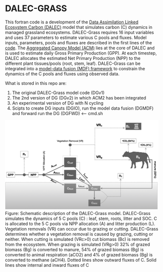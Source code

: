 # DALEC-GRASS
This fortran code is a development of the [Data Assimilation Linked Ecosystem Carbon (DALEC)](https://esajournals.onlinelibrary.wiley.com/doi/10.1890/1051-0761%281997%29007%5B0882%3APGPPIT%5D2.0.CO%3B2) model that simulates carbon (C) dynamics in managed grassland ecosystems. DALEC-Grass requires 16 input variables and uses 37 parameters to estimate various C pools and fluxes. Model inputs, parameters, pools and fluxes are described in the first lines of the [code](https://github.com/vmyrgiotis/DALEC_Grass/blob/master/DALEC_GRASS.f90). The [Aggregated Canopy Model (ACM)](https://doi.org/10.1890/1051-0761(1997)007[0882:PGPPIT]2.0.CO;2) lies at the core of DALEC and is used to estimate daily Gross Primary Production (GPP). At each timestep, DALEC allocates the estimated Net Primary Production (NPP) to the different plant tissues/pools (root, stem, leaf). DALEC-Grass can be integrated into a [model-data fusion (MDF) framework](https://www.sciencedirect.com/science/article/abs/pii/S0168192321001490) to constrain the dynamics of the C pools and fluxes using observed data. 

What is stored in this repo are:
1. The original DALEC-Grass model code (DGv1)
2. The 2nd version of DG (DGv2) in which ACM2 has been integrated 
3. An experimental version of DG with N cycling 
4. Scipts to create DG inputs (DGIO), run the model data fusion (DGMDF) and forward run the DG (DGFWD) <-- cmd.sh


![alt text](https://github.com/GCEL/DALEC-Grass/blob/master/dalec_grass.jpeg)
Figure: Schematic description of the DALEC-Grass model. DALEC-Grass simulates the dynamics of 5 C pools (C) : leaf, stem, roots, litter and SOC. C is allocated to the 5 C pools via NPP allocation (A) and litter production (L). Vegetation removals (VR) can occur due to grazing or cutting. DALEC-Grass determines whether a vegetation removal is caused by grazing, cutting or neither. When cutting is simulated (VRc>0) cut biomass (Bc) is removed from the ecosystem. When grazing is simulated (VRg>0) 32% of grazed biomass (Bg) is converted to manure, 54% of grazed biomass (Bg) is converted to animal respiration (aCO2) and 4%  of grazed biomass (Bg) is converted to methane (aCH4). Dotted lines show outward fluxes of C.  Solid lines show internal and inward fluxes of C


